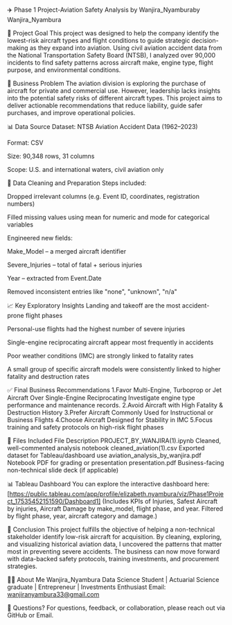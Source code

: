 ✈️ Phase 1 Project-Aviation Safety Analysis by Wanjira_Nyamburaby Wanjira_Nyambura

📌 Project Goal
This project was designed to help the company identify the lowest-risk aircraft types and flight conditions to guide strategic decision-making as they expand into aviation. Using civil aviation accident data from the National Transportation Safety Board (NTSB), I analyzed over 90,000 incidents to find safety patterns across aircraft make, engine type, flight purpose, and environmental conditions.

🧠 Business Problem
The aviation division is exploring the purchase of aircraft for private and commercial use. However, leadership lacks insights into the potential safety risks of different aircraft types. This project aims to deliver actionable recommendations that reduce liability, guide safer purchases, and improve operational policies.

📊 Data Source
Dataset: NTSB Aviation Accident Data (1962–2023)

Format: CSV

Size: 90,348 rows, 31 columns

Scope: U.S. and international waters, civil aviation only

🧹 Data Cleaning and Preparation
Steps included:

Dropped irrelevant columns (e.g. Event ID, coordinates, registration numbers)

Filled missing values using mean for numeric and mode for categorical variables

Engineered new fields:

Make_Model – a merged aircraft identifier

Severe_Injuries – total of fatal + serious injuries

Year – extracted from Event.Date

Removed inconsistent entries like "none", "unknown", "n/a"

📈 Key Exploratory Insights
Landing and takeoff are the most accident-prone flight phases

Personal-use flights had the highest number of severe injuries

Single-engine reciprocating aircraft appear most frequently in accidents

Poor weather conditions (IMC) are strongly linked to fatality rates

A small group of specific aircraft models were consistently linked to higher fatality and destruction rates

✅ Final Business Recommendations
1.Favor Multi-Engine, Turboprop or Jet Aircraft Over Single-Engine Reciprocating Investigate engine type performance and maintenance records.
2.Avoid Aircraft with High Fatality & Destruction History
3.Prefer Aircraft Commonly Used for Instructional or Business Flights 
4.Choose Aircraft Designed for Stability in IMC 
5.Focus training and safety protocols on high-risk flight phases

📂 Files Included
File	Description
PROJECT_BY_WANJIRA(1).ipynb	Cleaned, well-commented analysis notebook
cleaned_aviation(1).csv	Exported dataset for Tableau/dashboard use
aviation_analysis_by_wanjira.pdf	Notebook PDF for grading or presentation
presentation.pdf	Business-facing non-technical slide deck (if applicable)

📊 Tableau Dashboard
You can explore the interactive dashboard here:
[https://public.tableau.com/app/profile/elizabeth.nyambura/viz/Phase1Project_17535452151590/Dashboard1]
(Includes KPIs of Injuries, Safest Aircraft by injuries, Aircraft Damage by make_model, flight phase, and year. Filtered by flight phase, year, aircraft category and damage.)

🧭 Conclusion
This project fulfills the objective of helping a non-technical stakeholder identify low-risk aircraft for acquisition. By cleaning, exploring, and visualizing historical aviation data, I uncovered the patterns that matter most in preventing severe accidents.
The business can now move forward with data-backed safety protocols, training investments, and procurement strategies.

🙋‍♀️ About Me
Wanjira_Nyambura
Data Science Student | Actuarial Science graduate | Entrepreneur | Investments Enthusiast
Email: wanjiranyambura33@gmail.com

💬 Questions?
For questions, feedback, or collaboration, please reach out via GitHub or Email.
